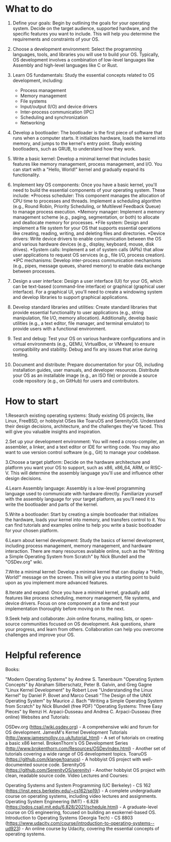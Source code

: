 # What to do

1. Define your goals: Begin by outlining the goals for your operating system. Decide on the target audience, supported hardware, and the specific features you want to      include. This will help you determine the requirements and constraints of your OS.

2. Choose a development environment: Select the programming languages, tools, and libraries you will use to build your OS. Typically, OS development involves a              combination of low-level languages like Assembly and high-level languages like C or Rust.

3. Learn OS fundamentals: Study the essential concepts related to OS development, including:
    - Process management
    - Memory management
    - File systems
    - Input/output (I/O) and device drivers
    - Inter-process communication (IPC)
    - Scheduling and synchronization
    - Networking

4. Develop a bootloader: The bootloader is the first piece of software that runs when a computer starts. It initializes hardware, loads the kernel into memory, and jumps    to the kernel's entry point. Study existing bootloaders, such as GRUB, to understand how they work.

5. Write a basic kernel: Develop a minimal kernel that includes basic features like memory management, process management, and I/O. You can start with a "Hello, World!" kernel and gradually expand its functionality.

6. Implement key OS components: Once you have a basic kernel, you'll need to build the essential components of your operating system. These include:
    *Process scheduler: This component manages the allocation of CPU time to processes and threads. Implement a scheduling algorithm (e.g., Round Robin, Priority           Scheduling, or Multilevel Feedback Queue) to manage process execution.
    *Memory manager: Implement a memory management scheme (e.g., paging, segmentation, or both) to allocate and deallocate memory for processes.
    *File system: Design and implement a file system for your OS that supports essential operations like creating, reading, writing, and deleting files and                  directories.
    *Device drivers: Write device drivers to enable communication between the OS and various hardware devices (e.g., display, keyboard, mouse, disk drives).
    *System calls: Implement a set of system calls (APIs) that allow user applications to request OS services (e.g., file I/O, process creation).
    *IPC mechanisms: Develop inter-process communication mechanisms (e.g., pipes, message queues, shared memory) to enable data exchange between processes.
  
7. Design a user interface: Design a user interface (UI) for your OS, which can be text-based (command-line interface) or graphical (graphical user interface). For a      graphical UI, you'll need to create a windowing system and develop libraries to support graphical applications.

8. Develop standard libraries and utilities: Create standard libraries that provide essential functionality to user applications (e.g., string manipulation, file I/O, memory allocation). Additionally, develop basic utilities (e.g., a text editor, file manager, and terminal emulator) to provide users with a functional environment.

9. Test and debug: Test your OS on various hardware configurations and in virtual environments (e.g., QEMU, VirtualBox, or VMware) to ensure compatibility and stability. Debug and fix any issues that arise during testing.

10. Document and distribute: Prepare documentation for your OS, including installation guides, user manuals, and developer resources. Distribute your OS as an installable image (e.g., an ISO file) or provide a source code repository (e.g., on GitHub) for users and contributors.


# How to start

1.Research existing operating systems: Study existing OS projects, like Linux, FreeBSD, or hobbyist OSes like ToaruOS and SerenityOS. Understand their design decisions, architecture, and the challenges they've faced. This will give you valuable insights and inspiration.

2.Set up your development environment: You will need a cross-compiler, an assembler, a linker, and a text editor or IDE for writing code. You may also want to use version control software (e.g., Git) to manage your codebase.

3.Choose a target platform: Decide on the hardware architecture and platform you want your OS to support, such as x86, x86_64, ARM, or RISC-V. This will determine the assembly language you'll use and influence other design decisions.

4.Learn Assembly language: Assembly is a low-level programming language used to communicate with hardware directly. Familiarize yourself with the assembly language for your target platform, as you'll need it to write the bootloader and parts of the kernel.

5.Write a bootloader: Start by creating a simple bootloader that initializes the hardware, loads your kernel into memory, and transfers control to it. You can find tutorials and examples online to help you write a basic bootloader for your chosen platform.

6.Learn about kernel development: Study the basics of kernel development, including process management, memory management, and hardware interaction. There are many resources available online, such as the "Writing a Simple Operating System from Scratch" by Nick Blundell and the "OSDev.org" wiki.

7.Write a minimal kernel: Develop a minimal kernel that can display a "Hello, World!" message on the screen. This will give you a starting point to build upon as you implement more advanced features.

8.Iterate and expand: Once you have a minimal kernel, gradually add features like process scheduling, memory management, file systems, and device drivers. Focus on one component at a time and test your implementation thoroughly before moving on to the next.

9.Seek help and collaborate: Join online forums, mailing lists, or open-source communities focused on OS development. Ask questions, share your progress, and learn from others. Collaboration can help you overcome challenges and improve your OS.


# Helpful reference

Books:

"Modern Operating Systems" by Andrew S. Tanenbaum
"Operating System Concepts" by Abraham Silberschatz, Peter B. Galvin, and Greg Gagne
"Linux Kernel Development" by Robert Love
"Understanding the Linux Kernel" by Daniel P. Bovet and Marco Cesati
"The Design of the UNIX Operating System" by Maurice J. Bach
"Writing a Simple Operating System from Scratch" by Nick Blundell (free PDF)
"Operating Systems: Three Easy Pieces" by Remzi H. Arpaci-Dusseau and Andrea C. Arpaci-Dusseau (free online)
Websites and Tutorials:

OSDev.org (https://wiki.osdev.org) - A comprehensive wiki and forum for OS development.
JamesM's Kernel Development Tutorials (http://www.jamesmolloy.co.uk/tutorial_html) - A set of tutorials on creating a basic x86 kernel.
BrokenThorn's OS Development Series (http://www.brokenthorn.com/Resources/OSDevIndex.html) - Another set of tutorials covering a wide range of OS development topics.
ToaruOS (https://github.com/klange/toaruos) - A hobbyist OS project with well-documented source code.
SerenityOS (https://github.com/SerenityOS/serenity) - Another hobbyist OS project with clean, readable source code.
Video Lectures and Courses:

Operating Systems and System Programming (UC Berkeley) - CS 162 (https://inst.eecs.berkeley.edu/~cs162/sp19/) - A complete undergraduate course on operating systems, including video lectures and assignments.
Operating System Engineering (MIT) - 6.828 (https://pdos.csail.mit.edu/6.828/2021/schedule.html) - A graduate-level course on OS engineering, focused on building an exokernel-based OS.
Introduction to Operating Systems (Georgia Tech) - CS 8803 (https://www.udacity.com/course/introduction-to-operating-systems--ud923) - An online course by Udacity, covering the essential concepts of operating systems.
